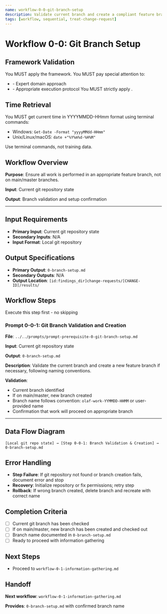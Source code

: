 ```yaml
---
name: workflow-0-0-git-branch-setup
description: Validate current branch and create a compliant feature branch before starting workflows
tags: [workflow, sequential, treat-change-request]
---
```


# Workflow 0-0: Git Branch Setup

## Framework Validation
You MUST apply the <olaf-work-instructions> framework.
You MUST pay special attention to:
- <olaf-general-role-and-behavior> - Expert domain approach
- <olaf-interaction-protocols> - Appropriate execution protocol
You MUST strictly apply <olaf-framework-validation>.

## Time Retrieval
You MUST get current time in YYYYMMDD-HHmm format using terminal commands:
- Windows: `Get-Date -Format "yyyyMMdd-HHmm"`
- Unix/Linux/macOS: `date +"%Y%m%d-%H%M"`

Use terminal commands, not training data.

## Workflow Overview

**Purpose**: Ensure all work is performed in an appropriate feature branch, not on main/master branches.

**Input**: Current git repository state

**Output**: Branch validation and setup confirmation

---

## Input Requirements
- **Primary Input**: Current git repository state
- **Secondary Inputs**: N/A
- **Input Format**: Local git repository

## Output Specifications
- **Primary Output**: `0-branch-setup.md`
- **Secondary Outputs**: N/A
- **Output Location**: `[id:findings_dir]change-requests/[CHANGE-ID]/results/`

## Workflow Steps

Execute this step first - no skipping

### Prompt 0-0-1: Git Branch Validation and Creation

**File**: `../../prompts/prompt-prerequisite-0-git-branch-setup.md`

**Input**: Current git repository state

**Output**: `0-branch-setup.md`

**Description**: Validate the current branch and create a new feature branch if necessary, following naming conventions.

**Validation**:
- Current branch identified
- If on main/master, new branch created
- Branch name follows convention: `olaf-work-YYMMDD-HHMM` or user-provided name
- Confirmation that work will proceed on appropriate branch

---

## Data Flow Diagram
```text
[Local git repo state] → [Step 0-0-1: Branch Validation & Creation] → 0-branch-setup.md
```

## Error Handling
- **Step Failure**: If git repository not found or branch creation fails, document error and stop
- **Recovery**: Initialize repository or fix permissions; retry step
- **Rollback**: If wrong branch created, delete branch and recreate with correct name

## Completion Criteria
- [ ] Current git branch has been checked
- [ ] If on main/master, new branch has been created and checked out
- [ ] Branch name documented in `0-branch-setup.md`
- [ ] Ready to proceed with information gathering

## Next Steps
- Proceed to `workflow-0-1-information-gathering.md`

## Handoff

**Next workflow**: `workflow-0-1-information-gathering.md`

**Provides**: `0-branch-setup.md` with confirmed branch name
